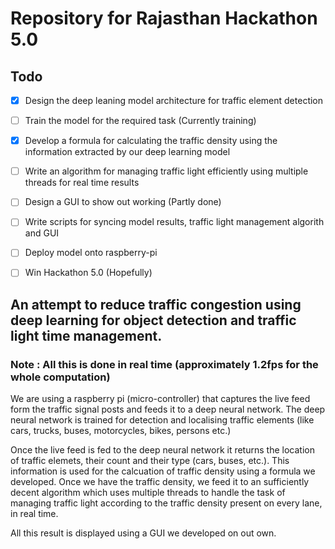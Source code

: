 # Repository for Rajasthan Hackathon 5.0

## Todo

- [x] Design the deep leaning model architecture for traffic element detection
- [ ] Train the model for the required task (Currently training)
- [x] Develop a formula for calculating the traffic density using the information extracted by our deep learning model 
- [ ] Write an algorithm for managing traffic light efficiently using multiple threads for real time results
- [ ] Design a GUI to show out working (Partly done)
- [ ] Write scripts for syncing model results, traffic light management algorith and GUI 
- [ ] Deploy model onto raspberry-pi
- [ ] Win Hackathon 5.0 (Hopefully)


## An attempt to reduce traffic congestion using deep learning for object detection and traffic light time management.

### Note : All this is done in real time (approximately 1.2fps for the whole computation)

We are using a raspberry pi (micro-controller) that captures the live feed form the traffic signal posts and feeds it to a deep neural network.
The deep neural network is trained for detection and localising traffic elements (like cars, trucks, buses, motorcycles, bikes, persons etc.)

Once the live feed is fed to the deep neural network it returns the location of traffic elemets, their count and their type (cars, buses, etc.).
This information is used for the calcuation of traffic density using a formula we developed.
Once we have the traffic density, we feed it to an sufficiently decent algorithm which uses multiple threads to handle the task of managing traffic light according to the traffic density present on every lane, in real time.

All this result is displayed using a GUI we developed on out own.